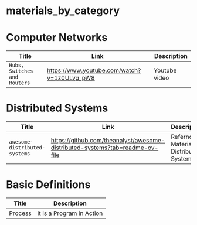 # materials_by_category
# Computer Networks
| Title         | Link                                     | Description                         |
|----------------|-------------------------------------------------|---------------------------------------|
| `Hubs, Switches and Routers` |  https://www.youtube.com/watch?v=1z0ULvg_pW8 | Youtube video|


# Distributed Systems
| Title         | Link                                     | Description                         |
|----------------|-------------------------------------------------|---------------------------------------|
| `awesome-distributed-systems` | https://github.com/theanalyst/awesome-distributed-systems?tab=readme-ov-file | Refernce Material for Distributed Systems|

# Basic Definitions
| Title | Description |
|----------------|-------------------------------------------------|
| Process | It is a Program in Action|
